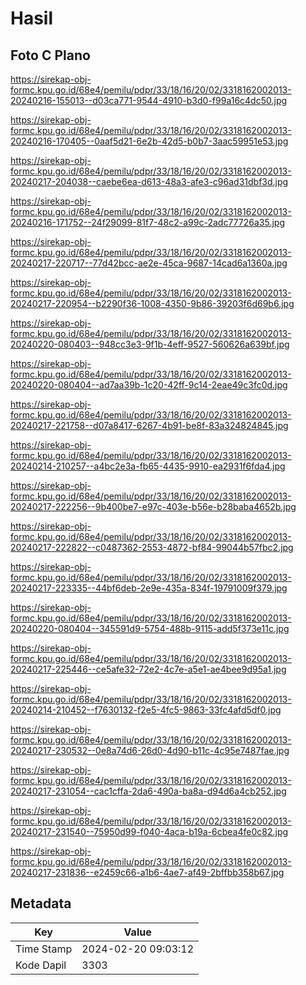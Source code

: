 # Hasil

## Foto C Plano

https://sirekap-obj-formc.kpu.go.id/68e4/pemilu/pdpr/33/18/16/20/02/3318162002013-20240216-155013--d03ca771-9544-4910-b3d0-f99a16c4dc50.jpg

https://sirekap-obj-formc.kpu.go.id/68e4/pemilu/pdpr/33/18/16/20/02/3318162002013-20240216-170405--0aaf5d21-6e2b-42d5-b0b7-3aac59951e53.jpg

https://sirekap-obj-formc.kpu.go.id/68e4/pemilu/pdpr/33/18/16/20/02/3318162002013-20240217-204038--caebe6ea-d613-48a3-afe3-c96ad31dbf3d.jpg

https://sirekap-obj-formc.kpu.go.id/68e4/pemilu/pdpr/33/18/16/20/02/3318162002013-20240216-171752--24f29099-81f7-48c2-a99c-2adc77726a35.jpg

https://sirekap-obj-formc.kpu.go.id/68e4/pemilu/pdpr/33/18/16/20/02/3318162002013-20240217-220717--77d42bcc-ae2e-45ca-9687-14cad6a1360a.jpg

https://sirekap-obj-formc.kpu.go.id/68e4/pemilu/pdpr/33/18/16/20/02/3318162002013-20240217-220954--b2290f36-1008-4350-9b86-39203f6d69b6.jpg

https://sirekap-obj-formc.kpu.go.id/68e4/pemilu/pdpr/33/18/16/20/02/3318162002013-20240220-080403--948cc3e3-9f1b-4eff-9527-560626a639bf.jpg

https://sirekap-obj-formc.kpu.go.id/68e4/pemilu/pdpr/33/18/16/20/02/3318162002013-20240220-080404--ad7aa39b-1c20-42ff-9c14-2eae49c3fc0d.jpg

https://sirekap-obj-formc.kpu.go.id/68e4/pemilu/pdpr/33/18/16/20/02/3318162002013-20240217-221758--d07a8417-6267-4b91-be8f-83a324824845.jpg

https://sirekap-obj-formc.kpu.go.id/68e4/pemilu/pdpr/33/18/16/20/02/3318162002013-20240214-210257--a4bc2e3a-fb65-4435-9910-ea2931f6fda4.jpg

https://sirekap-obj-formc.kpu.go.id/68e4/pemilu/pdpr/33/18/16/20/02/3318162002013-20240217-222256--9b400be7-e97c-403e-b56e-b28baba4652b.jpg

https://sirekap-obj-formc.kpu.go.id/68e4/pemilu/pdpr/33/18/16/20/02/3318162002013-20240217-222822--c0487362-2553-4872-bf84-99044b57fbc2.jpg

https://sirekap-obj-formc.kpu.go.id/68e4/pemilu/pdpr/33/18/16/20/02/3318162002013-20240217-223335--44bf6deb-2e9e-435a-834f-19791009f379.jpg

https://sirekap-obj-formc.kpu.go.id/68e4/pemilu/pdpr/33/18/16/20/02/3318162002013-20240220-080404--345591d9-5754-488b-9115-add5f373e11c.jpg

https://sirekap-obj-formc.kpu.go.id/68e4/pemilu/pdpr/33/18/16/20/02/3318162002013-20240217-225446--ce5afe32-72e2-4c7e-a5e1-ae4bee9d95a1.jpg

https://sirekap-obj-formc.kpu.go.id/68e4/pemilu/pdpr/33/18/16/20/02/3318162002013-20240214-210452--f7630132-f2e5-4fc5-9863-33fc4afd5df0.jpg

https://sirekap-obj-formc.kpu.go.id/68e4/pemilu/pdpr/33/18/16/20/02/3318162002013-20240217-230532--0e8a74d6-26d0-4d90-b11c-4c95e7487fae.jpg

https://sirekap-obj-formc.kpu.go.id/68e4/pemilu/pdpr/33/18/16/20/02/3318162002013-20240217-231054--cac1cffa-2da6-490a-ba8a-d94d6a4cb252.jpg

https://sirekap-obj-formc.kpu.go.id/68e4/pemilu/pdpr/33/18/16/20/02/3318162002013-20240217-231540--75950d99-f040-4aca-b19a-6cbea4fe0c82.jpg

https://sirekap-obj-formc.kpu.go.id/68e4/pemilu/pdpr/33/18/16/20/02/3318162002013-20240217-231836--e2459c66-a1b6-4ae7-af49-2bffbb358b67.jpg


## Metadata

| Key        | Value               |
| ---------- | ------------------- |
| Time Stamp | 2024-02-20 09:03:12 |
| Kode Dapil | 3303                |



